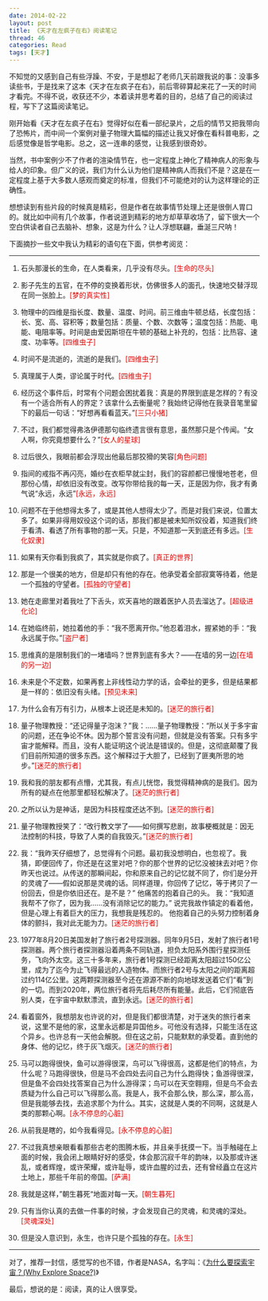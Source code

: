```yaml
---
date: 2014-02-22
layout: post
title: 《天才在左疯子在右》阅读笔记
thread: 46
categories: Read
tags: [天才]
---
```


不知觉的又感到自己有些浮躁、不安，于是想起了老师几天前跟我说的事：没事多读些书，于是找来了这本《天才在左疯子在右》，前后零碎算起来花了一天的时间才看完。不得不说，收获还不少，本着读并思考着的目的，总结了自己的阅读过程，写下了这篇阅读笔记。

刚开始看《天才在左疯子在右》觉得好似在看一部纪录片，之后的情节又把我带向了恐怖片，而中间一个案例对量子物理大篇幅的描述让我又好像在看科普电影，之后感觉像是哲学电影。总之，这一连串的感觉，让我感到很奇妙。

当然，书中案例少不了作者的渲染情节在，也一定程度上神化了精神病人的形象与给人的印象。但广义的说，我们为什么认为他们是精神病人而我们不是？这是在一定程度上基于大多数人感观而奠定的标准，但我们不可能绝对的认为这样理论的正确性。

想想读到有些片段的时候真是精彩，但是作者在故事情节处理上还是很倒人胃口的。就比如中间有几个故事，作者说道到精彩的地方却草草收场了，留下很大一个空白供读者自己去脑补、想象，这是为什么？让人浮想联翩，垂涎三尺呐！

下面摘抄一些文中我认为精彩的语句在下面，供参考阅览：

----

1. 石头那漫长的生命，在人类看来，几乎没有尽头。<font color="#dd0000">[生命的尽头]</font>

2. 影子先生的五官，在不停的变换着形状，仿佛很多人的面孔，快速地交替浮现在同一张脸上。<font color="#dd0000">[梦的真实性]</font>

3. 物理中的四维是指长度、数量、温度、时间。前三维由牛顿总结，长度包括：长、宽、高、容积等；数量包括：质量、个数、次数等；温度包括：热能、电能、电阻率等。时间是由爱因斯坦在牛顿的基础上补充的，包括：比热容、速度、功率等。<font color="#dd0000">[四维虫子]</font>

4. 时间不是流逝的，流逝的是我们。<font color="#dd0000">[四维虫子]</font>

5. 真理属于人类，谬论属于时代。<font color="#dd0000">[四维虫子]</font>

6. 经历这个事件后，时常有个问题会困扰着我：真是的界限到底是怎样的？有没有一个适合所有人的界定？该拿什么去衡量呢？我始终记得他在我录音笔里留下的最后一句话：“好想再看看蓝天。”<font color="#dd0000">[三只小猪]</font>

7. 不过，我们都觉得弗洛伊德那句临终遗言很有意思，虽然那只是个传闻。“女人啊，你究竟想要什么？”<font color="#dd0000">[女人的星球]</font>

8. 过后很久，我眼前都会浮现出他最后那狡猾的笑容<font color="#dd0000">[角色问题]</font>

9. 指间的戒指不再闪亮，婚纱在衣柜早就尘封，我们的容颜都已慢慢地苍老，但那份心情，却依旧没有改变。改写你带给我的每一天，正是因为你，我才有勇气说“永远，永远”<font color="#dd0000">[永远，永远]</font>

10. 问题不在于他想得太多了，或是其他人想得太少了。而是对我们来说，位置太多了。如果非得用奴役这个词的话，那我们都是被未知所奴役着，知道我们终于看清、看透了所有事物的那一天。只是，不知道那一天到底还有多远。<font color="#dd0000">[生化奴隶]</font>

11. 如果有天你看到我疯了，其实就是你疯了。<font color="#dd0000">[真正的世界]</font>

12. 那是一个很美的地方，但是却只有他的存在。他承受着全部寂寞等待着，他是一个孤独的守望者。<font color="#dd0000">[孤独的守望者]</font>

13. 她在走廊里对着我吐了下舌头，欢天喜地的跟着医护人员去溜达了。<font color="#dd0000">[超级进化论]</font>

14. 在她临终前，她拉着他的手：“我不愿离开你。”他忍着泪水，握紧她的手：“我永远属于你。”<font color="#dd0000">[盗尸者]</font>

15. 思维真的是限制我们的一堵墙吗？世界到底有多大？——在墙的另一边<font color="#dd0000">[在墙的另一边]</font>

16. 未来是个不定数，如果再套上非线性动力学的话，会牵扯的更多，但是结果都是一样的：依旧没有头绪。<font color="#dd0000">[预见未来]</font>

17. 为什么会有万有引力，从根本上说还是未知的。<font color="#dd0000">[迷茫的旅行者]</font>

18. 量子物理教授：“还记得量子泡沫？”我：……量子物理教授：“所以关于多宇宙的问题，还在争论不休。因为那个誓言没有问题，但就是没有答案。只有多宇宙才能解释。而且，没有人能证明这个说法是错误的。但是，这彻底颠覆了我们目前所知道的很多东西。这个解释过于大胆了，已经到了匪夷所思的地步。”<font color="#dd0000">[迷茫的旅行者]</font>

19. 我和我的朋友都有点懵，尤其我，有点儿恍惚，我觉得精神病的是我们。因为所有的疑点在他那里都轻松解决了。<font color="#dd0000">[迷茫的旅行者]</font>

 20. 之所以认为是神话，是因为科技程度还达不到。<font color="#dd0000">[迷茫的旅行者]</font>

21. 量子物理教授笑了：“改行教文学了——如何撰写悲剧，故事梗概就是：因无法控制的科技，导致了人类的自我毁灭。”<font color="#dd0000">[迷茫的旅行者]</font>

22. 我：“我昨天仔细想了，总觉得有个问题。最初我没想明白，也忽视了。我猜，即便回传了，你还是在这里对吧？你的那个世界的记忆没被抹去对吧？你昨天也说过。从传送的那瞬间起，你和原来自己的记忆就不同了，你们是分开的灵魂了——假如说那是灵魂的话。同样道理，你回传了记忆，等于拷贝了一份回去，但是你依旧还在。是不是？” 他痛苦的抱着自己的头。 我：“我知道我帮不了你了，因为我……没有消除记忆的能力。” 说完我故作镇定的看着他，但是心理上有着巨大的压力，我想我是残忍的。 他抱着自己的头努力控制着身体的颤抖，我对此无能为力。<font color="#dd0000">[迷茫的旅行者]</font>

23. 1977年8月20日美国发射了旅行者2号探测器。同年9月5日，发射了旅行者1号探测器。两个旅行者探测器沿着两条不同轨道，担负太阳系外围行星探测任务，飞向外太空。这三十多年来，旅行者1号探测已经距离太阳超过150亿公里，成为了迄今为止飞得最远的人造物体。而旅行者2号与太阳之间的距离超过约114亿公里。这两颗探测器至今还在源源不断的向地球发送着它们“看”到的一切。而到2020年，两位旅行者将先后耗尽所有能量。此后，它们彻底告别人类，在宇宙中默默漂流，直到永远。<font color="#dd0000">[迷茫的旅行者]</font>

24. 看着窗外，我想朋友也许说的对，但是我们都很清楚，对于迷失的旅行者来说，这里不是他的家，这里永远都是异国他乡。可他没有选择，只能生活在这个异乡。也许总有一天他会解脱。但在这之前，只能默默的承受着。直到他的身体、他的记忆，终于灰飞烟灭。<font color="#dd0000">[迷茫的旅行者]</font>

25. 马可以跑得很快，鱼可以游得很深，鸟可以飞得很高，这都是他们的特点，为什么呢？马跑得很快，但是马不会四处去问自己为什么跑得快；鱼游得很深，但是鱼不会四处找答案自己为什么游得深；鸟可以在天空翱翔，但是鸟不会去质疑为什么自己可以飞得那么高。我是人，我不会那么快，那么深，那么高，但是我能够去找，去追求那个为什么。其实，这就是人类的不同啊，这就是人类的那颗心啊。<font color="#dd0000">[永不停息的心脏]</font>

26. 从前我是瞎的，如今我看得见。<font color="#dd0000">[永不停息的心脏]</font>

27. 不过我真想亲眼看看那些古老的图腾木板，并且亲手抚摸一下。当手触碰在上面的时候，我会闭上眼睛好好的感受，体会那沉寂千年的韵味，以及那或许迷乱，或者辉煌，或许荣耀，或许耻辱，或许血腥的过去，还有曾经矗立在这片土地上，那些千年前的帝国。<font color="#dd0000">[萨满]</font>

28. 我就是这样，”朝生暮死“地面对每一天。<font color="#dd0000">[朝生暮死]</font>

29. 只有当你认真的去做一件事的时候，才会发现自己的灵魂，和灵魂的深处。<font color="#dd0000">[灵魂深处]</font>

30. 但是没人意识到，永生，也许只是个孤独的存在。<font color="#dd0000">[永生]</font>

----

对了，推荐一封信，感觉写的也不错，作者是NASA，名字叫：《[为什么要探索宇宙？(Why Explore Space?)](http://hijiangtao.github.io/2014/02/22/why-explore-space/)》

最后，想说的是：阅读，真的让人很享受。
